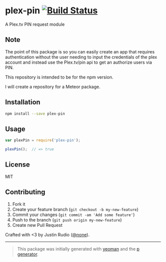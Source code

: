 # plex-pin [![Build Status](https://secure.travis-ci.org/jrudio/plex-pin.png?branch=master)](https://travis-ci.org/jrudio/plex-pin)

A Plex.tv PIN request module

## Note
The point of this package is so you can easily create an app that requires authentication without the user needing to input the credentials of the plex account and instead use the Plex.tv/pin api to get an authorize users via PIN.

This repository is intended to be for the npm version. 

I will create a repository for a Meteor package.

## Installation

```bash
npm install --save plex-pin
```

## Usage

```javascript
var plexPin = require('plex-pin');

plexPin();  // => true
```

## License

MIT

## Contributing

1. Fork it
2. Create your feature branch (`git checkout -b my-new-feature`)
3. Commit your changes (`git commit -am 'Add some feature'`)
4. Push to the branch (`git push origin my-new-feature`)
5. Create new Pull Request

Crafted with <3 by Justin Rudio ([@none](https://twitter.com/none)).

***

> This package was initially generated with [yeoman](http://yeoman.io) and the [p generator](https://github.com/johnotander/generator-p.git).